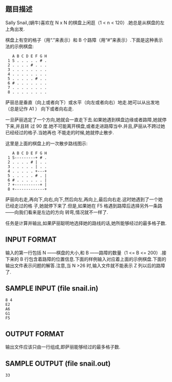 ## 题目描述

Sally Snail,(蜗牛)喜欢在 N x N 的棋盘上闲逛（1 < n < 120）.她总是从棋盘的左上角出发.

棋盘上有空的格子（用“.”来表示）和 B 个路障（用“#”来表示）.下面是这种表示法的示例棋盘:

```
   A B C D E F G H
 1 S . . . . . # .
 2 . . . . # . . .
 3 . . . . . . . .
 4 . . . . . . . .
 5 . . . . . # . .
 6 # . . . . . . .
 7 . . . . . . . .
 8 . . . . . . . .
```

萨丽总是垂直（向上或者向下）或水平（向左或者向右）地走.她可以从出发地（总是记作 A1 ）
向下或者向右走.

一旦萨丽选定了一个方向,她就会一直走下去.如果她遇到棋盘边缘或者路障,她就停下来,并且转
过 90 度.她不可能离开棋盘,或者走进路障当中.并且,萨丽从不跨过她已经经过的格子.当她再也
不能走的时候,她就停止散步.

这里是上面的棋盘上的一次散步路线图示:

```
   A B C D E F G H
 1 S---------+ # .
 2 . . . . # | . .
 3 . . . . . | . .
 4 . . . . . +---+
 5 . . . . . # . |
 6 # . . . . . . |
 7 +-----------+ |
 8 +-------------+
```
萨丽向右走,再向下,向右,向下,然后向左,再向上,最后向右走.这时她遇到了一个她已经走过的格
子,她就停下来了.但是,如果她在 F5 格遇到路障后选择另外一条路——向我们看来是左边的方向
转弯,情况就不一样了.

任务是计算并输出,如果萨丽聪明地选择她的路线的话,她所能够经过的最多格子数.

## INPUT FORMAT

输入的第一行包括 N ——棋盘的大小,和 B ——路障的数量（1 <= B <= 200）.接下来的 B 行包含着路障的位置信息.下面的样例输入对应着上面的示例棋盘.下面的输出文件表示问题的解答.注意,当 N >26 时,输入文件就不能表示 Z 列以后的路障了.

## SAMPLE INPUT (file snail.in) 

```
8 4 
E2 
A6 
G1 
F5
```

## OUTPUT FORMAT

输出文件应该只由一行组成,即萨丽能够经过的最多格子数. 

## SAMPLE OUTPUT (file snail.out)

```
33
```
